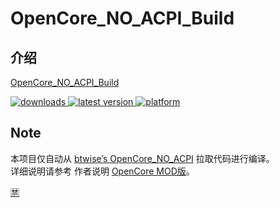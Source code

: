 # OpenCore_NO_ACPI_Build

## 介绍  
[OpenCore_NO_ACPI_Build](https://github.com/wjz304/OpenCore_NO_ACPI_Build)

<!-- downloads -->
<a href="https://github.com/wjz304/OpenCore_NO_ACPI_Build/releases">
<img src="https://img.shields.io/github/downloads/wjz304/OpenCore_NO_ACPI_Build/total.svg?style=flat" alt="downloads"/>
</a>
<!-- version -->
<a href="https://github.com/wjz304/OpenCore_NO_ACPI_Build/releases">
<img src="https://img.shields.io/github/release-pre/wjz304/OpenCore_NO_ACPI_Build.svg?style=flat" alt="latest version"/>
</a>
<!-- platform -->
<a href="https://github.com/wjz304/OpenCore_NO_ACPI_Build">
<img src="https://img.shields.io/badge/platform-macOS-lightgrey.svg?style=flat" alt="platform"/>
</a>

## Note
本项目仅自动从 [btwise’s OpenCore_NO_ACPI](https://gitee.com/btwise/OpenCore_NO_ACPI) 拉取代码进行编译。  
详细说明请参考 作者说明  [OpenCore MOD版](https://bbs.pcbeta.com/viewthread-1838814-1-1.html)。 


[🈲](https://github.com/wjz304/OpenCore_NO_ACPI_Build/issues/1)
